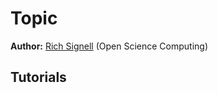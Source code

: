 # Topic

**Author:** [Rich Signell](https://opensciencecomputing.com/) (Open Science Computing)



## Tutorials




